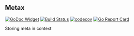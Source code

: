 ## Metax

[![GoDoc Widget](https://godoc.org/github.com/liucxer/courier/metax?status.svg)](https://godoc.org/github.com/liucxer/courier/metax)
[![Build Status](https://travis-ci.org/go-courier/metax.svg?branch=master)](https://travis-ci.org/go-courier/metax)
[![codecov](https://codecov.io/gh/go-courier/metax/branch/master/graph/badge.svg)](https://codecov.io/gh/go-courier/metax)
[![Go Report Card](https://goreportcard.com/badge/github.com/liucxer/courier/metax)](https://goreportcard.com/report/github.com/liucxer/courier/metax)

Storing meta in context
